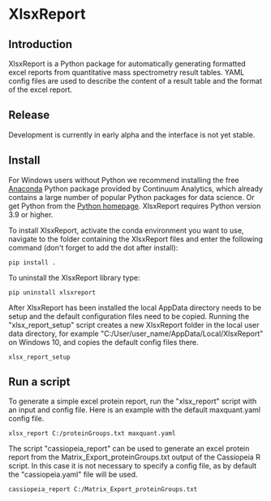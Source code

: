 # XlsxReport

## Introduction

XlsxReport is a Python package for automatically generating formatted excel reports from
quantitative mass spectrometry result tables. YAML config files are used to describe the
content of a result table and the format of the excel report.


## Release

Development is currently in early alpha and the interface is not yet stable.


## Install

For Windows users without Python we recommend installing the free
[Anaconda](https://www.continuum.io/downloads) Python package provided by Continuum
Analytics, which already contains a large number of popular Python packages for data
science. Or get Python from the
[Python homepage](ttps://www.python.org/downloads/windows/). XlsxReport requires
Python version 3.9 or higher.

To install XlsxReport, activate the conda environment you want to use, navigate to the
folder containing the XlsxReport files and enter the following command (don't forget to
add the dot after install):

```
pip install .
```


To uninstall the XlsxReport library type:

```
pip uninstall xlsxreport
```


After XlsxReport has been installed the local AppData directory needs to be setup and the
default configuration files need to be copied. Running the "xlsx_report_setup" script
creates a new XlsxReport folder in the local user data directory, for example
"C:/User/user_name/AppData/Local/XlsxReport" on Windows 10, and copies the default config
files there.

```
xlsx_report_setup
```


## Run a script

To generate a simple excel protein report, run the "xlsx_report" script with an input
and config file. Here is an example with the default maxquant.yaml config file.

```
xlsx_report C:/proteinGroups.txt maxquant.yaml
```


The script "cassiopeia_report" can be used to generate an excel protein report from the
Matrix_Export_proteinGroups.txt output of the Cassiopeia R script. In this case it is
not necessary to specify a config file, as by default the "cassiopeia.yaml" file will be
used.

```
cassiopeia_report C:/Matrix_Export_proteinGroups.txt
```
